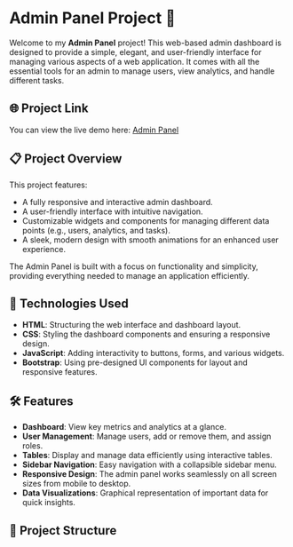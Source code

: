 # Admin Panel Project 🚀

Welcome to my **Admin Panel** project! This web-based admin dashboard is designed to provide a simple, elegant, and user-friendly interface for managing various aspects of a web application. It comes with all the essential tools for an admin to manage users, view analytics, and handle different tasks.

## 🌐 Project Link
You can view the live demo here:
[Admin Panel](https://aamir-io.github.io/Admin-Pannel/)

## 📋 Project Overview
This project features:
- A fully responsive and interactive admin dashboard.
- A user-friendly interface with intuitive navigation.
- Customizable widgets and components for managing different data points (e.g., users, analytics, and tasks).
- A sleek, modern design with smooth animations for an enhanced user experience.
  
The Admin Panel is built with a focus on functionality and simplicity, providing everything needed to manage an application efficiently.

## 🚀 Technologies Used
- **HTML**: Structuring the web interface and dashboard layout.
- **CSS**: Styling the dashboard components and ensuring a responsive design.
- **JavaScript**: Adding interactivity to buttons, forms, and various widgets.
- **Bootstrap**: Using pre-designed UI components for layout and responsive features.

## 🛠️ Features
- **Dashboard**: View key metrics and analytics at a glance.
- **User Management**: Manage users, add or remove them, and assign roles.
- **Tables**: Display and manage data efficiently using interactive tables.
- **Sidebar Navigation**: Easy navigation with a collapsible sidebar menu.
- **Responsive Design**: The admin panel works seamlessly on all screen sizes from mobile to desktop.
- **Data Visualizations**: Graphical representation of important data for quick insights.

## 📂 Project Structure
